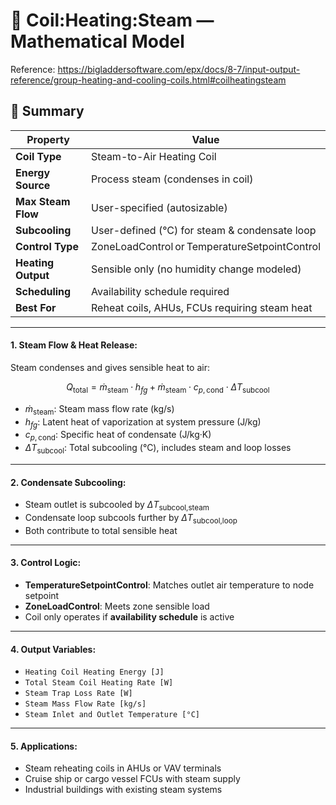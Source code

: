 # 📘 Coil:Heating:Steam — Mathematical Model

Reference: https://bigladdersoftware.com/epx/docs/8-7/input-output-reference/group-heating-and-cooling-coils.html#coilheatingsteam

## 📌 Summary

| Property                    | Value                                                |
|----------------------------|------------------------------------------------------|
| **Coil Type**              | Steam-to-Air Heating Coil                            |
| **Energy Source**          | Process steam (condenses in coil)                   |
| **Max Steam Flow**         | User-specified (autosizable)                        |
| **Subcooling**             | User-defined (°C) for steam & condensate loop       |
| **Control Type**           | ZoneLoadControl or TemperatureSetpointControl        |
| **Heating Output**         | Sensible only (no humidity change modeled)          |
| **Scheduling**             | Availability schedule required                      |
| **Best For**               | Reheat coils, AHUs, FCUs requiring steam heat       |

---

#### 1. Steam Flow & Heat Release:

Steam condenses and gives sensible heat to air:

$$
Q_{\text{total}} = \dot{m}_{\text{steam}} \cdot h_{fg} + \dot{m}_{\text{steam}} \cdot c_{p,\text{cond}} \cdot \Delta T_{\text{subcool}}
$$

- $\dot{m}_{\text{steam}}$: Steam mass flow rate (kg/s)  
- $h_{fg}$: Latent heat of vaporization at system pressure (J/kg)  
- $c_{p,\text{cond}}$: Specific heat of condensate (J/kg·K)  
- $\Delta T_{\text{subcool}}$: Total subcooling (°C), includes steam and loop losses

---

#### 2. Condensate Subcooling:

- Steam outlet is subcooled by $\Delta T_{\text{subcool,steam}}$  
- Condensate loop subcools further by $\Delta T_{\text{subcool,loop}}$  
- Both contribute to total sensible heat

---

#### 3. Control Logic:

- **TemperatureSetpointControl**: Matches outlet air temperature to node setpoint  
- **ZoneLoadControl**: Meets zone sensible load  
- Coil only operates if **availability schedule** is active

---

#### 4. Output Variables:

- `Heating Coil Heating Energy [J]`  
- `Total Steam Coil Heating Rate [W]`  
- `Steam Trap Loss Rate [W]`  
- `Steam Mass Flow Rate [kg/s]`  
- `Steam Inlet and Outlet Temperature [°C]`

---

#### 5. Applications:

- Steam reheating coils in AHUs or VAV terminals  
- Cruise ship or cargo vessel FCUs with steam supply  
- Industrial buildings with existing steam systems  
